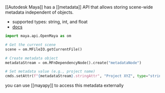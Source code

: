 [[Autodesk Maya]] has a [[metadata]] API that allows storing scene-wide metadata independent of objects.

- supported types: string, int, and float
- [docs](https://help.autodesk.com/view/MAYAUL/2025/ENU/?guid=GUID-52A836EE-9A09-4B50-8C44-1A6941EAE9D7)


```python
import maya.api.OpenMaya as om

# Get the current scene
scene = om.MFileIO.getCurrentFile()

# Create metadata object
metadataStream = om.MFnDependencyNode().create("metadataNode")

# Set metadata value (e.g., project name)
cmds.setAttr(f"{metadataStream}.stringAttr", "Project XYZ", type="string")
```

you can use [[mayapy]] to access this metadata externally

